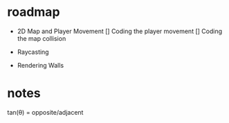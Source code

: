 # roadmap
- 2D Map and Player Movement
	[] Coding the player movement
	[] Coding the map collision
- Raycasting
	
- Rendering Walls

# notes


tan(θ) = opposite/adjacent
